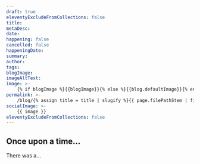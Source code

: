 ```yaml
---
draft: true
eleventyExcludeFromCollections: false
title: 
metaDesc: 
date:
happening: false
cancelled: false
happeningDate:
summary:
author:
tags: 
blogImage: 
imageAltText: 
image: >-
    {% if blogImage %}{{blogImage}}{% else %}{{blog.defaultImage}}{% endif %}
permalink: >-
    /blog/{% assign title = title | slugify %}{{ page.filePathStem | fileSubstringFilter | append: title | downcase }}/index.html
socialImage: >- 
    {{ image }}
eleventyExcludeFromCollections: false
---
```

## Once upon a time...
There was a...